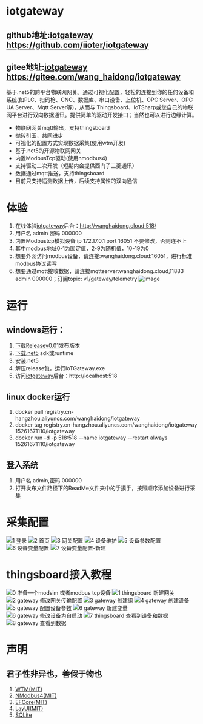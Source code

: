 # iotgateway
## github地址:[iotgateway](https://github.com/iioter/iotgateway/) https://github.com/iioter/iotgateway
## gitee地址:[iotgateway](https://gitee.com/wang_haidong/iotgateway/) https://gitee.com/wang_haidong/iotgateway
基于.net5的跨平台物联网网关。通过可视化配置，轻松的连接到你的任何设备和系统(如PLC、扫码枪、CNC、数据库、串口设备、上位机、OPC Server、OPC UA Server、Mqtt Server等)，从而与 Thingsboard、IoTSharp或您自己的物联网平台进行双向数据通讯。提供简单的驱动开发接口；当然也可以进行边缘计算。
* 物联网网关mqtt输出，支持thingsboard
* 抛砖引玉，共同进步
* 可视化的配置方式实现数据采集(使用wtm开发)
* 基于.net5的开源物联网网关
* 内置ModbusTcp驱动(使用nmodbus4)
* 支持驱动二次开发（短期内会提供西门子三菱通讯）
* 数据通过mqtt推送，支持thingsboard
* 目前只支持遥测数据上传，后续支持属性的双向通信
# 体验
1. 在线体验[iotgateway](http://wanghaidong.cloud:518/)后台：http://wanghaidong.cloud:518/
2. 用户名 admin 密码 000000
3. 内置Modbustcp模拟设备 ip 172.17.0.1 port 16051 不要修改，否则连不上
4. 其中modbus地址0-1为固定值，2-9为随机值，10-19为0
5. 想要外网访问modbus设备，请连接:wanghaidong.cloud:16051，进行标准modbus协议读写
6. 想要通过mqtt接收数据，请连接mqttserver:wanghaidong.cloud,11883 admin 000000；订阅topic: v1/gateway/telemetry
![image](https://user-images.githubusercontent.com/29589505/145837715-c0529db4-f2aa-47f7-aca6-db101642f820.png)



# 运行
## windows运行：
1. [下载Releasev0.01](https://github.com/iioter/iotgateway/releases/download/v0.01/iotgateway-winx64-v0.01.zip)发布版本
2. [下载.net5](https://dotnet.microsoft.com/en-us/download/dotnet/5.0) sdk或runtime
3. 安装.net5 
4. 解压release包，运行IoTGateway.exe
5. 访问[iotgateway](http://localhost:518/)后台：http://localhost:518
## linux docker运行
1. docker pull registry.cn-hangzhou.aliyuncs.com/wanghaidong/iotgateway
2. docker tag registry.cn-hangzhou.aliyuncs.com/wanghaidong/iotgateway 15261671110/iotgateway
3. docker run -d -p 518:518 --name iotgateway --restart always 15261671110/iotgateway
## 登入系统
1. 用户名 admin,密码 000000
2. 打开发布文件路径下的ReadMe文件夹中的手摸手，按照顺序添加设备进行采集
# 采集配置
![1 登录](https://user-images.githubusercontent.com/29589505/145705166-d5818557-4ba1-4e7b-b8d8-8f5f4b28868f.png)
![2 首页](https://user-images.githubusercontent.com/29589505/145705168-94b3ff0c-2f5c-4a31-8e83-c2ed799320ce.png)
![3 网关配置](https://user-images.githubusercontent.com/29589505/145705172-2a10d11b-436d-4a2c-86bf-cf6aa5dade07.png)
![4 设备维护](https://user-images.githubusercontent.com/29589505/145705173-7c9ccc0e-e1ab-49ba-af28-0e5c654a57e3.png)
![5 设备参数配置](https://user-images.githubusercontent.com/29589505/145705174-95a14642-dd30-4e73-803d-5f998f297842.png)
![6 设备变量配置](https://user-images.githubusercontent.com/29589505/145705175-fb11013f-55f8-4123-b770-aaf41706a7aa.png)
![7 设备变量配置-新建](https://user-images.githubusercontent.com/29589505/145705178-52c7580f-1793-4c9a-935b-658d21946aa1.png)
# thingsboard接入教程
![0 准备一个modsim 或者modbus tcp设备](https://user-images.githubusercontent.com/29589505/145705255-18e8d649-6a08-4dc7-96b3-6bdf8fc23cb4.png)
![1 thingsboard  新建网关](https://user-images.githubusercontent.com/29589505/145705256-1e01030f-2ccb-464e-a3cc-784d5a7c1c91.png)
![2 gateway 修改网关传输配置](https://user-images.githubusercontent.com/29589505/145705260-3f9f36c9-c163-4853-9787-677926989af3.png)
![3 gateway 创建组](https://user-images.githubusercontent.com/29589505/145705261-c605c825-d463-491d-ad32-1a3c245e2ee3.png)
![4 gateway 创建设备](https://user-images.githubusercontent.com/29589505/145705263-d3ea2a6b-7ea3-491a-bcd1-20e8dc770922.png)
![5 gateway 配置设备参数](https://user-images.githubusercontent.com/29589505/145705264-6db386ba-e68e-4a7f-acff-44f55ce25e73.png)
![6 gateway 新建变量](https://user-images.githubusercontent.com/29589505/145705265-44a0da5d-6d16-4463-a755-626d93dc121c.png)
![6 gateway 修改设备为自启动](https://user-images.githubusercontent.com/29589505/145705269-c816789c-cd67-4c01-973f-ae4f10eb41d9.png)
![7 thingsboard 查看到设备和数据](https://user-images.githubusercontent.com/29589505/145705270-31d8884f-7f6f-4ff5-a6bb-1d57a97012f4.png)
![8 gateway 查看到数据](https://user-images.githubusercontent.com/29589505/145705271-cb80b80e-006e-4312-8843-6d0ae9457cb1.png)


# 声明
## 君子性非异也，善假于物也
1. [WTM(MIT)](https://github.com/dotnetcore/WTM)
2. [NModbus4(MIT)](https://github.com/NModbus4/NModbus4)
3. [EFCore(MIT)](https://github.com/dotnet/efcore)
4. [LayUI(MIT)](https://github.com/sentsin/layui)
5. [SQLite](https://github.com/sqlite/sqlite)
